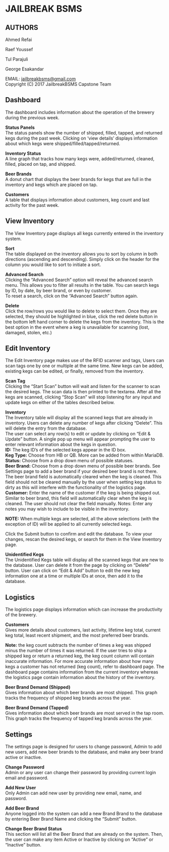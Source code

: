 JAILBREAK BSMS
===

AUTHORS
---

Ahmed Refai

Raef Youssef

Tul Parajuli 

George Esakandar

EMAIL: jailbreakbsms@gmail.com  
Copyright (C) 2017 JailbreakBSMS Capstone Team

Dashboard  
---  
The dashboard includes information about the operation of the brewery during the previous week.

**Status Panels**  
The status panels show the number of shipped, filled, tapped, and returned kegs during the past week. Clicking on ‘view details’ displays information about which kegs were shipped/filled/tapped/returned.
 
**Inventory Status**  
A line graph that tracks how many kegs were, added/returned, cleaned, filled, placed on tap, and shipped. 

**Beer Brands**  
A donut chart that displays the beer brands for kegs that are full in the inventory and kegs which are placed on tap.

**Customers**  
A table that displays information about customers, keg count and last activity for the past week.

View Inventory  
---  
The View Inventory page displays all kegs currently entered in the inventory system.

**Sort**  
The table displayed on the inventory allows you to sort by column in both directions (ascending and descending). Simply click on the header for the column you would like to sort to initiate a sort.

**Advanced Search**  
Clicking the “Advanced Search” option will reveal the advanced search menu. This allows you to filter all results in the table. You can search kegs by ID, by date, by beer brand, or even by customer.  
To reset a search, click on the “Advanced Search” button again.

**Delete**  
Click the row/rows you would like to delete to select them. Once they are selected, they should be highlighted in blue, click the red delete button in the bottom left hand corner to delete the kegs from the inventory. This is the best option in the event where a keg is unavailable for scanning (lost, damaged, stolen, etc.)

Edit Inventory  
---  
The Edit Inventory page makes use of the RFID scanner and tags, Users can scan tags one by one or multiple at the same time. New kegs can be added, existing kegs can be edited, or finally, removed from the inventory.

**Scan Tag**  
Clicking the “Start Scan” button will wait and listen for the scanner to scan the desired kegs. The scan data is then printed to the textarea. After all the kegs are scanned, clicking “Stop Scan” will stop listening for any input and update kegs on either of the tables described below.


**Inventory**  
The Inventory table will display all the scanned kegs that are already in inventory. Users can delete any number of kegs after clicking “Delete”. This will delete the entry from the database.  
The user can select any row(s) to edit or update by clicking on “Edit & Update” button.  A single pop up menu will appear prompting the user to enter relevant information about the kegs in question.  
**ID:** The keg ID’s of the selected kegs appear in the ID box.  
**Keg Type:** Choose from HB or QB. More can be added from within MariaDB.  
**Status:** Choose from a drop down menu of possible statuses.  
**Beer Brand:** Choose from a drop down menu of possible beer brands. See Settings page to add a beer brand if your desired beer brand is not there. The beer brand field is automatically cleared when the keg is cleaned. This field should not be cleared manually by the user when setting keg status to dirty as this will interfere with the functionality of the logistics page.  
**Customer:** Enter the name of the customer if the keg is being shipped out. Similar to beer brand, this field will automatically clear when the keg is cleaned. The user should not clear the field manually.
Notes: Enter any notes you may wish to include to be visible in the inventory.

**NOTE:** When multiple kegs are selected, all the above selections (with the exception of ID) will be applied to all currently selected kegs.

Click the Submit button to confirm and edit the database.
To view your changes, rescan the desired kegs, or search for them in the View Inventory page.

**Unidentified Kegs**  
The Unidentified Kegs table will display all the scanned kegs that are new to the database. User can delete it from the page by clicking on “Delete” button. User can click on “Edit & Add” button to edit the new keg information one at a time or multiple IDs at once, then add it to the database.

Logistics  
---  
The logistics page displays information which can increase the productivity of the brewery.  

**Customers**  
Gives more details about customers, last activity, lifetime keg total, current keg total, least recent shipment, and the most preferred beer brands. 

**Note:** the keg count subtracts the number of times a keg was shipped minus the number of times it was returned. If the user tries to ship a shipped keg or return a returned keg, the keg count column will contain inaccurate information. For more accurate information about how many kegs a customer has not returned (keg count), refer to dashboard page. The dashboard page contains information from the current inventory whereas the logistics page contain information about the history of the inventory. 
  
**Beer Brand Demand (Shipped)**  
Gives information about which beer brands are most shipped. This graph tracks the frequency of shipped keg brands across the year. 

**Beer Brand Demand (Tapped)**  
Gives information about which beer brands are most served in the tap room. This graph tracks the frequency of tapped keg brands across the year. 

Settings
---
The settings page is designed for users to change password, Admin to add new users, add new beer brands to the database, and make any beer brand active or inactive.

**Change Password**  
Admin or any user can change their password by providing current login email and password.

**Add New User**  
Only Admin can add new user by providing new email, name, and password.

**Add Beer Brand**  
Anyone logged into the system can add a new Brand Brand to the database by entering Beer Brand Name and clicking the “Submit” button.

**Change Beer Brand Status**  
This section will list all the Beer Brand that are already on the system. Then, the user can make any item Active or Inactive by clicking on “Active” or “Inactive” button.
